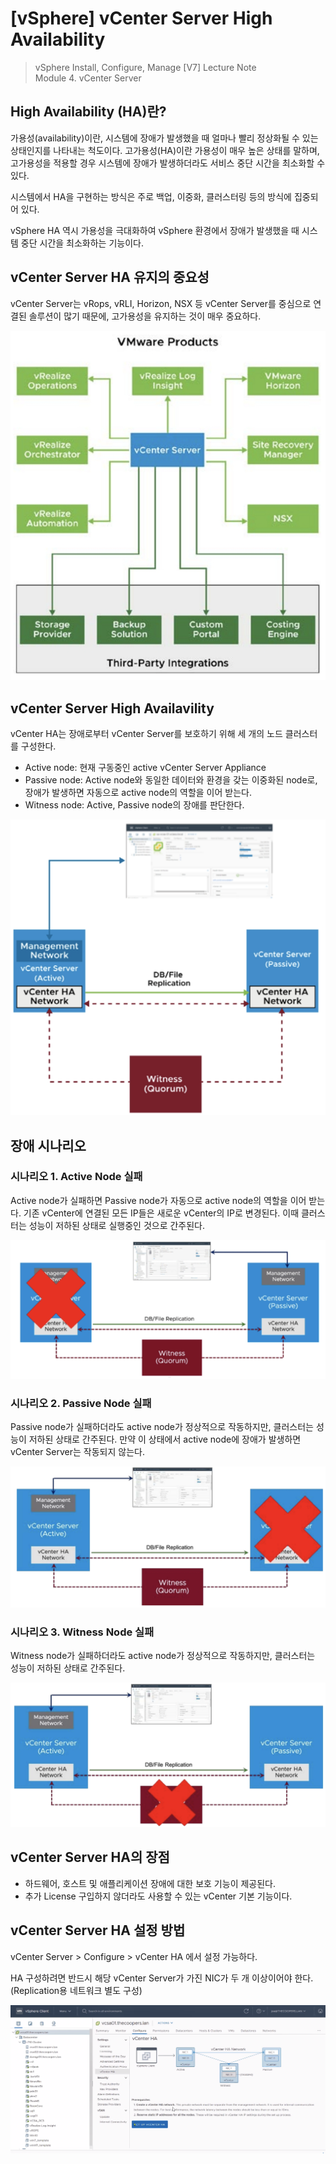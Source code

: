 # [vSphere] vCenter Server High Availability

> vSphere Install, Configure, Manage [V7] Lecture Note <br>
> Module 4. vCenter Server

## High Availability (HA)란?

 가용성(availability)이란, 시스템에 장애가 발생했을 때 얼마나 빨리 정상화될 수 있는 상태인지를 나타내는 척도이다. 고가용성(HA)이란 가용성이 매우 높은 상태를 말하며, 고가용성을 적용할 경우 시스템에 장애가 발생하더라도 서비스 중단 시간을 최소화할 수 있다.

 시스템에서 HA을 구현하는 방식은 주로 백업, 이중화, 클러스터링 등의 방식에 집중되어 있다.

 vSphere HA 역시 가용성을 극대화하여 vSphere 환경에서 장애가 발생했을 때 시스템 중단 시간을 최소화하는 기능이다.

## vCenter Server HA 유지의 중요성

vCenter Server는 vRops, vRLI, Horizon, NSX 등 vCenter Server를 중심으로 연결된 솔루션이 많기 때문에, 고가용성을 유지하는 것이 매우 중요하다.

![](images/2021-09-14-13-30-21.png)

## vCenter Server High Availavility

 vCenter HA는 장애로부터 vCenter Server를 보호하기 위해 세 개의 노드 클러스터를 구성한다.

 - Active node: 현재 구동중인 active vCenter Server Appliance
 - Passive node: Active node와 동일한 데이터와 환경을 갖는 이중화된 node로, 장애가 발생하면 자동으로 active node의 역할을 이어 받는다.
 - Witness node: Active, Passive node의 장애를 판단한다.

![](images/2021-09-14-13-31-19.png)

## 장애 시나리오

### 시나리오 1. Active Node 실패

 Active node가 실패하면 Passive node가 자동으로 active node의 역할을 이어 받는다. 기존 vCenter에 연결된 모든 IP들은 새로운 vCenter의 IP로 변경된다. 이때 클러스터는 성능이 저하된 상태로 실행중인 것으로 간주된다.

 ![](images/2021-09-14-22-15-14.png)

### 시나리오 2. Passive Node 실패

 Passive node가 실패하더라도 active node가 정상적으로 작동하지만, 클러스터는 성능이 저하된 상태로 간주된다. 만약 이 상태에서 active node에 장애가 발생하면 vCenter Server는 작동되지 않는다.

 ![](images/2021-09-14-22-17-38.png)

### 시나리오 3. Witness Node 실패

 Witness node가 실패하더라도 active node가 정상적으로 작동하지만, 클러스터는 성능이 저하된 상태로 간주된다.

 ![](images/2021-09-14-22-19-24.png)

## vCenter Server HA의 장점

- 하드웨어, 호스트 및 애플리케이션 장애에 대한 보호 기능이 제공된다.
- 추가 License 구입하지 않더라도 사용할 수 있는 vCenter 기본 기능이다.

## vCenter Server HA 설정 방법

 vCenter Server > Configure > vCenter HA 에서 설정 가능하다.

 HA 구성하려면 반드시 해당 vCenter Server가 가진 NIC가 두 개 이상이어야 한다. (Replication용 네트워크 별도 구성)

![](images/2021-09-14-13-38-20.png)
